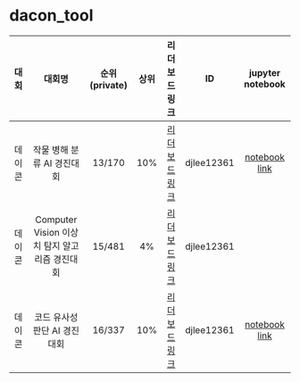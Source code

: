# dacon_tool

|대회|대회명|순위(private)|상위|리더보드링크|ID|jupyter notebook|
|:---:|:---:|:---:|:---:|:---:|:---:|:---:|
|데이콘|작물 병해 분류 AI 경진대회|13/170|10%|[리더보드링크](https://dacon.io/competitions/official/235842/leaderboard)|djlee12361|[notebook link](https://github.com/hyanghoa/dacon_tool/blob/main/anomaly-classification/baseline.ipynb)|
|데이콘|Computer Vision 이상치 탐지 알고리즘 경진대회|15/481|4%|[리더보드링크](https://dacon.io/competitions/official/235894/leaderboard)|djlee12361|
|데이콘|코드 유사성 판단 AI 경진대회|16/337|10%|[리더보드 링크](https://dacon.io/competitions/official/235900/leaderboard)|djlee12361|[notebook link](https://github.com/hyanghoa/dacon_tool/blob/main/code_similarity/baseline_pytorch.ipynb)|
